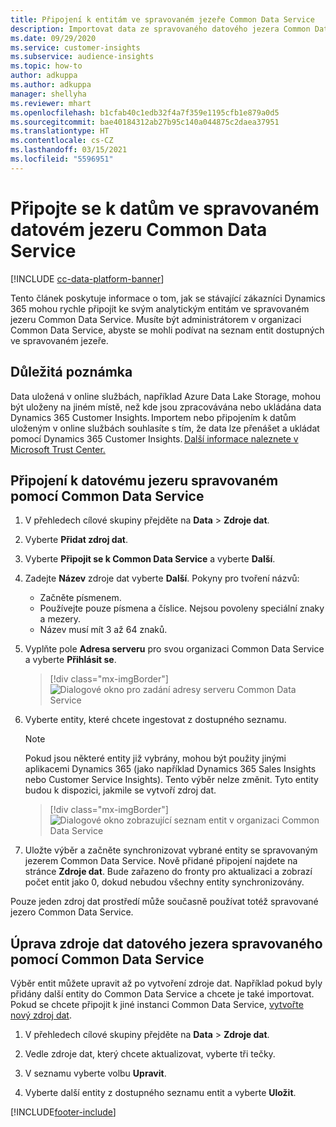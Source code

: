 ```yaml
---
title: Připojení k entitám ve spravovaném jezeře Common Data Service
description: Importovat data ze spravovaného datového jezera Common Data Service.
ms.date: 09/29/2020
ms.service: customer-insights
ms.subservice: audience-insights
ms.topic: how-to
author: adkuppa
ms.author: adkuppa
manager: shellyha
ms.reviewer: mhart
ms.openlocfilehash: b1cfab40c1edb32f4a7f359e1195cfb1e879a0d5
ms.sourcegitcommit: bae40184312ab27b95c140a044875c2daea37951
ms.translationtype: HT
ms.contentlocale: cs-CZ
ms.lasthandoff: 03/15/2021
ms.locfileid: "5596951"
---
```

# <a name="connect-to-data-in-a-common-data-service-managed-data-lake"></a>Připojte se k datům ve spravovaném datovém jezeru Common Data Service

[!INCLUDE [cc-data-platform-banner](../includes/cc-data-platform-banner.md)]

Tento článek poskytuje informace o tom, jak se stávající zákazníci Dynamics 365 mohou rychle připojit ke svým analytickým entitám ve spravovaném jezeru Common Data Service. Musíte být administrátorem v organizaci Common Data Service, abyste se mohli podívat na seznam entit dostupných ve spravovaném jezeře.

## <a name="important-considerations"></a>Důležitá poznámka

Data uložená v online službách, například Azure Data Lake Storage, mohou být uloženy na jiném místě, než kde jsou zpracovávána nebo ukládána data Dynamics 365 Customer Insights. Importem nebo připojením k datům uloženým v online službách souhlasíte s tím, že data lze přenášet a ukládat pomocí Dynamics 365 Customer Insights. [Další informace naleznete v Microsoft Trust Center.](https://www.microsoft.com/trust-center)

## <a name="connect-to-a-common-data-service-managed-lake"></a>Připojení k datovému jezeru spravovaném pomocí Common Data Service

1. V přehledech cílové skupiny přejděte na **Data** > **Zdroje dat**.

2. Vyberte **Přidat zdroj dat**.

3. Vyberte **Připojit se k Common Data Service** a vyberte **Další**.

4. Zadejte **Název** zdroje dat vyberte **Další**. Pokyny pro tvoření názvů: 
   - Začněte písmenem.
   - Používejte pouze písmena a číslice. Nejsou povoleny speciální znaky a mezery.
   - Název musí mít 3 až 64 znaků.

5. Vyplňte pole **Adresa serveru** pro svou organizaci Common Data Service a vyberte **Přihlásit se**.

   > [!div class="mx-imgBorder"]
   > ![Dialogové okno pro zadání adresy serveru Common Data Service](media/enter-CDS-org-details.png)

6. Vyberte entity, které chcete ingestovat z dostupného seznamu.    

   > [!NOTE]
   > Pokud jsou některé entity již vybrány, mohou být použity jinými aplikacemi Dynamics 365 (jako například Dynamics 365 Sales Insights nebo Customer Service Insights). Tento výběr nelze změnit. Tyto entity budou k dispozici, jakmile se vytvoří zdroj dat.

   > [!div class="mx-imgBorder"]
   > ![Dialogové okno zobrazující seznam entit v organizaci Common Data Service](media/select-analytical-entities.png)

7. Uložte výběr a začněte synchronizovat vybrané entity se spravovaným jezerem Common Data Service. Nově přidané připojení najdete na stránce **Zdroje dat**. Bude zařazeno do fronty pro aktualizaci a zobrazí počet entit jako 0, dokud nebudou všechny entity synchronizovány.

Pouze jeden zdroj dat prostředí může současně používat totéž spravované jezero Common Data Service.

## <a name="edit-a-common-data-service-managed-lake-data-source"></a>Úprava zdroje dat datového jezera spravovaného pomocí Common Data Service

Výběr entit můžete upravit až po vytvoření zdroje dat. Například pokud byly přidány další entity do Common Data Service a chcete je také importovat.    
Pokud se chcete připojit k jiné instanci Common Data Service, [vytvořte nový zdroj dat](#connect-to-a-common-data-service-managed-lake).

1. V přehledech cílové skupiny přejděte na **Data** > **Zdroje dat**.

2. Vedle zdroje dat, který chcete aktualizovat, vyberte tři tečky.

3. V seznamu vyberte volbu **Upravit**.

4. Vyberte další entity z dostupného seznamu entit a vyberte **Uložit**.


[!INCLUDE[footer-include](../includes/footer-banner.md)]